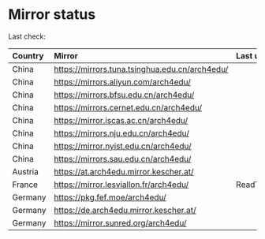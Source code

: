 <script src="./time.js"></script>
# Mirror status
Last check: <script type="text/javascript">localize(1701930234.3610065);</script>

|Country|Mirror|Last update|
|:------|:-----|:----------|
|China|https://mirrors.tuna.tsinghua.edu.cn/arch4edu/|<script type="text/javascript">localize(1701887762);</script>|
|China|https://mirrors.aliyun.com/arch4edu/|<script type="text/javascript">localize(1701887762);</script>|
|China|https://mirrors.bfsu.edu.cn/arch4edu/|<script type="text/javascript">localize(1701887762);</script>|
|China|https://mirrors.cernet.edu.cn/arch4edu/|<script type="text/javascript">localize(1701844432);</script>|
|China|https://mirror.iscas.ac.cn/arch4edu/|<script type="text/javascript">localize(1701844432);</script>|
|China|https://mirrors.nju.edu.cn/arch4edu/|<script type="text/javascript">localize(1701887762);</script>|
|China|https://mirror.nyist.edu.cn/arch4edu/|<script type="text/javascript">localize(1701887762);</script>|
|China|https://mirrors.sau.edu.cn/arch4edu/|<script type="text/javascript">localize(1701887762);</script>|
|Austria|https://at.arch4edu.mirror.kescher.at/|<script type="text/javascript">localize(1701887762);</script>|
|France|https://mirror.lesviallon.fr/arch4edu/|ReadTimeout|
|Germany|https://pkg.fef.moe/arch4edu/|<script type="text/javascript">localize(1701887762);</script>|
|Germany|https://de.arch4edu.mirror.kescher.at/|<script type="text/javascript">localize(1701887762);</script>|
|Germany|https://mirror.sunred.org/arch4edu/|<script type="text/javascript">localize(1701887762);</script>|

<script src="./tablefilter/tablefilter.js"></script>
<script src="./table.js"></script>